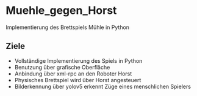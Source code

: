 # Muehle_gegen_Horst

Implementierung des Brettspiels Mühle in Python

## Ziele
- Vollständige Implementierung des Spiels in Python
- Benutzung über grafische Oberfläche
- Anbindung über xml-rpc an den Roboter Horst
- Physisches Brettspiel wird über Horst angesteuert
- Bilderkennung über yolov5 erkennt Züge eines menschlichen Spielers
